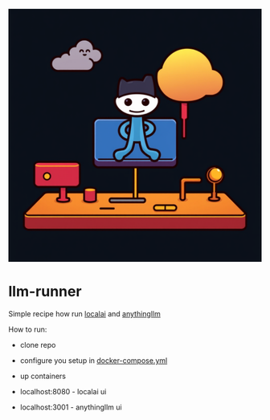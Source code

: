 ![llm-runner](./llm-runner.jpg)

# llm-runner

Simple recipe how run [localai](https://localai.io/) and [anythingllm](https://anythingllm.com/)


How to run:

- clone repo
- configure you setup in [docker-compose.yml](./docker-compose.yml)
- up containers

- localhost:8080 - localai ui
- localhost:3001 - anythingllm ui